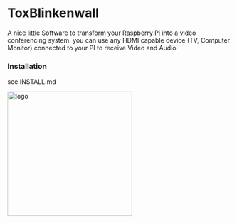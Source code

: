 # ToxBlinkenwall

A nice little Software to transform your Raspberry Pi into a video conferencing system.
you can use any HDMI capable device (TV, Computer Monitor) connected to your PI to receive Video and Audio

### Installation
see INSTALL.md

<img src="https://raw.githubusercontent.com/zoff99/ToxBlinkenwall/master/600px-RGB.svg444.png"
      alt="logo"
      height="280" />



